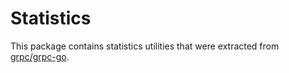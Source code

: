 # Statistics

This package contains statistics utilities that were extracted from
[grpc/grpc-go](https://github.com/grpc/grpc-go).

